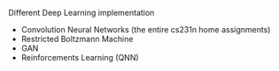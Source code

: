 Different Deep Learning implementation
 - Convolution Neural Networks (the entire cs231n home assignments)
 - Restricted Boltzmann Machine
 - GAN
 - Reinforcements Learning (QNN)
